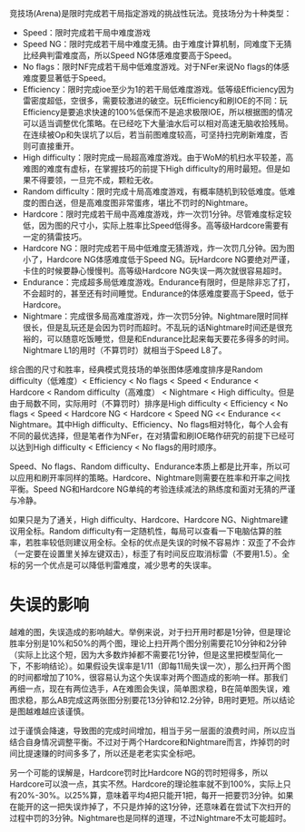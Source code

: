 竞技场(Arena)是限时完成若干局指定游戏的挑战性玩法。竞技场分为十种类型：
- Speed：限时完成若干局中难度游戏
- Speed NG：限时完成若干局中难度无猜。由于难度计算机制，同难度下无猜比经典判雷难度高，所以Speed NG体感难度要高于Speed。
- No flags：限时NF完成若干局中低难度游戏。对于NFer来说No flags的体感难度要显著低于Speed。
- Efficiency：限时完成ioe至少为1的若干局低难度游戏。低等级Efficiency因为雷密度超低，空很多，需要较激进的破空。玩Efficiency和刷IOE的不同：玩Efficiency是要追求快速的100%低保而不是追求极限IOE，所以根据图的情况可以适当调整优化策略。在已经吃下大量油水后可以相对高速无脑收拾残局。在连续被Op和失误坑了以后，若当前图难度较高，可坚持扫完刷新难度，否则可直接重开。
- High difficulty：限时完成一局超高难度游戏。由于WoM的机扫水平较差，高难图的难度有虚标，在掌握技巧的前提下High difficulty的用时最短。但是如果不得要领，一旦完不成，颗粒无收。
- Random difficulty：限时完成十局高难度游戏，有概率随机到较低难度。低难度的图白送，但是高难度图非常蛋疼，堪比不罚时的Nightmare。
- Hardcore：限时完成若干局中高难度游戏，炸一次罚1分钟。尽管难度标定较低，因为图的尺寸小，实际上胜率比Speed低得多。高等级Hardcore需要有一定的猜雷技巧。
- Hardcore NG：限时完成若干局中低难度无猜游戏，炸一次罚几分钟。因为图小了，Hardcore NG体感难度低于Speed NG。玩Hardcore NG要绝对严谨，卡住的时候要静心慢慢判。高等级Hardcore NG失误一两次就很容易超时。
- Endurance：完成超多局低难度游戏。Endurance有限时，但是除非忘了打，不会超时的，甚至还有时间睡觉。Endurance的体感难度要高于Speed，低于Hardcore。
- Nightmare：完成很多局高难度游戏，炸一次罚5分钟。Nightmare限时同样很长，但是乱玩还是会因为罚时而超时。不乱玩的话Nightmare时间还是很充裕的，可以随意吃饭睡觉，但是和Endurance比起来每天要花多得多的时间。Nightmare L1的用时（不算罚时）就相当于Speed L8了。

综合图的尺寸和胜率，经典模式竞技场的单张图体感难度排序是Random difficulty（低难度）< Efficiency < No flags < Speed < Endurance < Hardcore < Random difficulty（高难度） < Nightmare < High difficulty。但是由于局数不同，实际用时（不算罚时）排序是High difficulty < Efficiency < No flags < Speed < Hardcore NG < Hardcore < Speed NG << Endurance << Nightmare。其中High difficulty、Efficiency、No flags相对特化，每个人会有不同的最优选择，但是笔者作为NFer，在对猜雷和刷IOE略作研究的前提下已经可以达到High difficulty < Efficiency < No flags的用时顺序。

Speed、No flags、Random difficulty、Endurance本质上都是比开率，所以可以应用和刷开率同样的策略。Hardcore、Nightmare则需要在胜率和开率之间找平衡。Speed NG和Hardcore NG单纯的考验连续减法的熟练度和面对无猜的严谨与冷静。

如果只是为了通关，High difficulty、Hardcore、Hardcore NG、Nightmare建议用全标。Random difficulty有一定随机性，每局可以查看一下电脑估算的胜率，若胜率较低则建议用全标。全标的优点是失误的时候不容易炸：双歪了不会炸（一定要在设置里关掉左键双击），标歪了有时间反应取消标雷（不要用1.5）。全标的另一个优点是可以降低判雷难度，减少思考的失误率。

# 失误的影响
越难的图，失误造成的影响越大。举例来说，对于扫开用时都是1分钟，但是理论胜率分别是10%和50%的两个图，理论上扫开两个图分别需要花10分钟和2分钟（实际上比这个短，因为大多数炸掉都不需要花1分钟，但是这里把模型简化一下，不影响结论）。如果假设失误率是1/11（即每11局失误一次），那么扫开两个图的时间都增加了10%，很容易认为这个失误率对两个图造成的影响一样。那我们再细一点，现在有两位选手，A在难图会失误，简单图求稳，B在简单图失误，难图求稳，那么AB完成这两张图分别要花13分钟和12.2分钟，B用时更短。所以结论是图越难越应该谨慎。

过于谨慎会降速，导致图的完成时间增加，相当于另一层面的浪费时间，所以应当结合自身情况调整平衡。不过对于两个Hardcore和Nightmare而言，炸掉罚的时间比提速赚的时间多多了，所以还是老老实实全标吧。

另一个可能的误解是，Hardcore罚时比Hardcore NG的罚时短得多，所以Hardcore可以浪一点，其实不然。Hardcore的理论胜率就不到100%，实际上只有20%-30%。以25%算，意味着平均4把只能开1把，每开一把要罚3分钟。如果在能开的这一把失误炸掉了，不只是炸掉的这1分钟，还意味着在尝试下次扫开的过程中罚的3分钟。Nightmare也是同样的道理，不过Nightmare不太可能超时。